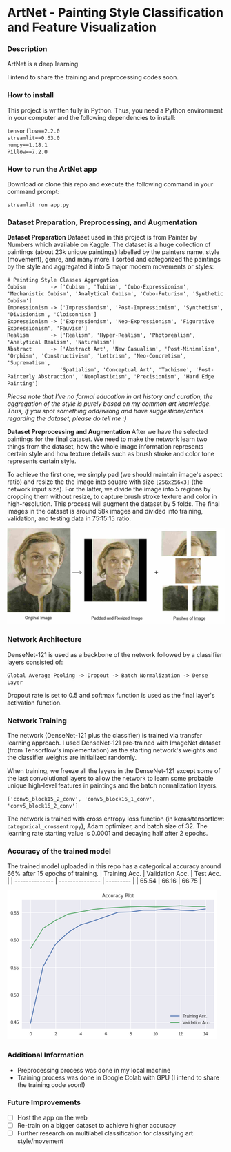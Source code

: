 # ArtNet - Painting Style Classification and Feature Visualization

### Description
ArtNet is a deep learning 

I intend to share the training and preprocessing codes soon.

### How to install 
This project is written fully in Python. Thus, you need a Python environment in your computer and the following dependencies to install:
```
tensorflow==2.2.0 
streamlit==0.63.0
numpy==1.18.1
Pillow==7.2.0
```
### How to run the ArtNet app
Download or clone this repo and execute the following command in your command prompt:
```
streamlit run app.py
```

### Dataset Preparation, Preprocessing, and Augmentation
**Dataset Preparation**
Dataset used in this project is from Painter by Numbers which available on Kaggle. The dataset is a huge collection of paintings (about 23k unique paintings) labelled by the painters name, style (movement), genre, and many more. I sorted and categorized the paintings by the style and aggregated it into 5 major modern movements or styles:
```
# Painting Style Classes Aggregation
Cubism        -> ['Cubism', 'Tubism', 'Cubo-Expressionism', 'Mechanistic Cubism', 'Analytical Cubism', 'Cubo-Futurism', 'Synthetic Cubism']
Impressionism -> ['Impressionism', 'Post-Impressionism', 'Synthetism', 'Divisionism', 'Cloisonnism']
Expressionism -> ['Expressionism', 'Neo-Expressionism', 'Figurative Expressionism', 'Fauvism']
Realism       -> ['Realism', 'Hyper-Realism', 'Photorealism', 'Analytical Realism', 'Naturalism']
Abstract      -> ['Abstract Art', 'New Casualism', 'Post-Minimalism', 'Orphism', 'Constructivism', 'Lettrism', 'Neo-Concretism', 'Suprematism',
                 'Spatialism', 'Conceptual Art', 'Tachisme', 'Post-Painterly Abstraction', 'Neoplasticism', 'Precisionism', 'Hard Edge Painting']
```   

*Please note that I've no formal education in art history and curation, the aggregation of the style is purely based on my common art knowledge.*
*Thus, if you spot something odd/wrong and have suggestions/critics regarding the dataset, please do tell me :)*

**Dataset Preprocessing and Augmentation**
After we have the selected paintings for the final dataset. We need to make the network learn two things from the dataset, how the whole image information represents certain style and how texture details such as brush stroke and color tone represents certain style. 

To achieve the first one, we simply pad (we should maintain image's aspect ratio) and resize the the image into square with size ```[256x256x3]``` (the network input size). For the latter, we divide the image into 5 regions by cropping them without resize, to capture brush stroke texture and color in high-resolution. This process will augment the dataset by 5 folds. The final images in the dataset is around 58k images and divided into training, validation, and testing data in 75:15:15 ratio.

![Patch Image](https://github.com/rendchevi/artnet-app/blob/master/assets/patch_sample.jpg)

### Network Architecture
DenseNet-121 is used as a backbone of the network followed by a classifier layers consisted of:
```
Global Average Pooling -> Dropout -> Batch Normalization -> Dense Layer
```
Dropout rate is set to 0.5 and softmax function is used as the final layer's activation function.



### Network Training
The network (DenseNet-121 plus the classifier) is trained via transfer learning approach. I used DenseNet-121 pre-trained with ImageNet dataset (from Tensorflow's implementation) as the starting network's weights and the classifier weights are initialized randomly.

When training, we freeze all the layers in the DenseNet-121 except some of the last convolutional layers to allow the network to learn some probable unique high-level features in paintings and the batch normalization layers.
```
['conv5_block15_2_conv', 'conv5_block16_1_conv', 'conv5_block16_2_conv']
```
The network is trained with cross entropy loss function (in keras/tensorflow: ```categorical_crossentropy```), Adam optimizer, and batch size of 32. The learning rate starting value is 0.0001 and decaying half after 2 epochs.

### Accuracy of the trained model
The trained model uploaded in this repo has a categorical accuracy around 66% after 15 epochs of training.
| Training Acc.  | Validation Acc. | Test Acc. |
| -------------- | --------------- | --------- |
| 65.54          | 66.16           | 66.75     |

![Validation Plot](https://github.com/rendchevi/artnet-app/blob/master/assets/plot_acc.png)

### Additional Information
- Preprocessing process was done in my local machine
- Training process was done in Google Colab with GPU (I intend to share the training code soon!)

### Future Improvements
- [ ] Host the app on the web
- [ ] Re-train on a bigger dataset to achieve higher accuracy
- [ ] Further research on multilabel classification for classifying art style/movement
